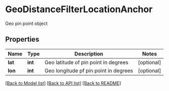 # GeoDistanceFilterLocationAnchor

Geo pin point object
## Properties
Name | Type | Description | Notes
------------ | ------------- | ------------- | -------------
**lat** | **int** | Geo latitude of pin point in degrees | [optional] 
**lon** | **int** | Geo longitude pf pin point in degrees | [optional] 


[[Back to Model list]](../README.md#documentation-for-models) [[Back to API list]](../README.md#documentation-for-api-endpoints) [[Back to README]](../README.md)


